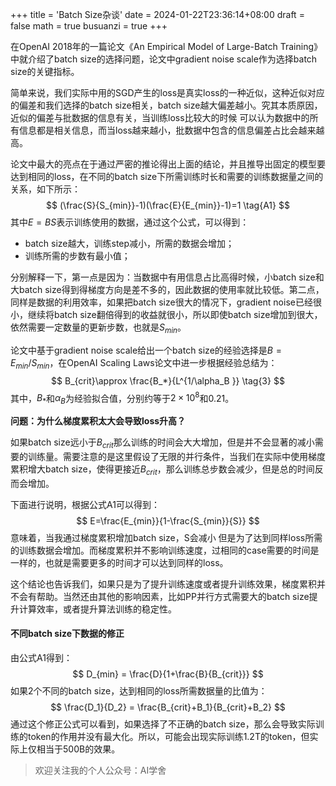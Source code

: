 +++
title = 'Batch Size杂谈'
date = 2024-01-22T23:36:14+08:00
draft = false
math = true
busuanzi = true
+++

在OpenAI 2018年的一篇论文《An Empirical Model of Large-Batch Training》中就介绍了batch size的选择问题，论文中gradient noise scale作为选择batch size的关键指标。

简单来说，我们实际中用的SGD产生的loss是真实loss的一种近似，这种近似对应的偏差和我们选择的batch size相关，batch size越大偏差越小。究其本质原因，近似的偏差与批数据的信息有关，当训练loss比较大的时候 可以认为数据中的所有信息都是相关信息，而当loss越来越小，批数据中包含的信息偏差占比会越来越高。

论文中最大的亮点在于通过严密的推论得出上面的结论，并且推导出固定的模型要达到相同的loss，在不同的batch size下所需训练时长和需要的训练数据量之间的关系，如下所示：
$$
(\frac{S}{S_{min}}-1)(\frac{E}{E_{min}}-1)=1 \tag{A1}
$$
其中$E=BS$表示训练使用的数据，通过这个公式，可以得到：

- batch size越大，训练step减小，所需的数据会增加；
- 训练所需的步数有最小值；

分别解释一下，第一点是因为：当数据中有用信息占比高得时候，小batch size和大batch size得到得梯度方向是差不多的，因此数据的使用率就比较低。第二点，同样是数据的利用效率，如果把batch size很大的情况下，gradient noise已经很小，继续将batch size翻倍得到的收益就很小，所以即使batch size增加到很大，依然需要一定数量的更新步数，也就是$S_{min}$。

论文中基于gradient noise scale给出一个batch size的经验选择是$B=E_{min}/S_{min}$，在OpenAI Scaling Laws论文中进一步根据经验总结为：
$$
B_{crit}\approx \frac{B_*}{L^{1/\alpha_B }} \tag{3}
$$
其中，$B_*$和$\alpha_B$为经验拟合值，分别约等于$2\times10^8$和$0.21$。

**问题：为什么梯度累积太大会导致loss升高？**

如果batch size远小于$B_{crit}$那么训练的时间会大大增加，但是并不会显著的减小需要的训练量。需要注意的是这里假设了无限的并行条件，当我们在实际中使用梯度累积增大batch size，使得更接近$B_{crit}$​，那么训练总步数会减少，但是总的时间反而会增加。


下面进行说明，根据公式A1可以得到：
$$
E=\frac{E_{min}}{1-\frac{S_{min}}{S}}
$$
意味着，当我通过梯度累积增加batch size，S会减小 但是为了达到同样loss所需的训练数据会增加。而梯度累积并不影响训练速度，过相同的case需要的时间是一样的，也就是需要更多的时间才可以达到同样的loss。

这个结论也告诉我们，如果只是为了提升训练速度或者提升训练效果，梯度累积并不会有帮助。当然还由其他的影响因素，比如PP并行方式需要大的batch size提升计算效率，或者提升算法训练的稳定性。

#### 不同batch size下数据的修正

由公式A1得到：
$$
D_{min} = \frac{D}{1+\frac{B}{B_{crit}}}
$$
如果2个不同的batch size，达到相同的loss所需数据量的比值为：
$$
\frac{D_1}{D_2} = \frac{B_{crit}+B_1}{B_{crit}+B_2}
$$
通过这个修正公式可以看到，如果选择了不正确的batch size，那么会导致实际训练的token的作用并没有最大化。所以，可能会出现实际训练1.2T的token，但实际上仅相当于500B的效果。


> 欢迎关注我的个人公众号：AI学舍
>